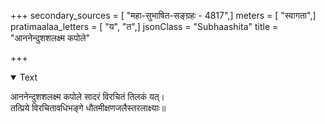 +++
secondary_sources = [ "महा-सुभाषित-सङ्ग्रहः - 4817",]
meters = [ "स्वागता",]
pratimaalaa_letters = [ "य", "त",]
jsonClass = "Subhaashita"
title = "आननेन्दुशशलक्ष्म कपोले"

+++

<details open><summary>Text</summary>

आननेन्दुशशलक्ष्म कपोले सादरं विरचितं तिलकं यत्।  
तत्प्रिये विरचितावधिभङ्गे धौतमीक्षणजलैस्तरलाक्ष्याः॥
</details>
